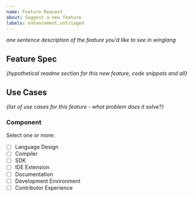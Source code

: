 ```yaml
---
name: Feature Request
about: Suggest a new feature
labels: enhancement,untriaged
---
```


*one sentence description of the feature you'd like to see in winglang*

## Feature Spec

*{hypothetical readme section for this new feature, code snippets and all}*

## Use Cases

*{list of use cases for this feature - what problem does it solve?}*

### Component

Select one or more:

- [ ] Language Design
- [ ] Compiler
- [ ] SDK
- [ ] IDE Extension
- [ ] Documentation
- [ ] Development Environment
- [ ] Contributor Experience
